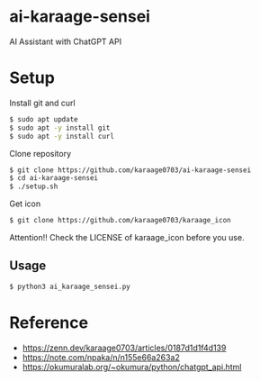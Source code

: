 # ai-karaage-sensei
AI Assistant with ChatGPT API


# Setup
Install git and curl
```sh
$ sudo apt update
$ sudo apt -y install git
$ sudo apt -y install curl
```

Clone repository
```sh
$ git clone https://github.com/karaage0703/ai-karaage-sensei
$ cd ai-karaage-sensei
$ ./setup.sh
```

Get icon
```sh
$ git clone https://github.com/karaage0703/karaage_icon
```

Attention!! Check the LICENSE of karaage_icon before you use.


## Usage

```sh
$ python3 ai_karaage_sensei.py
```

# Reference

- https://zenn.dev/karaage0703/articles/0187d1d1f4d139
- https://note.com/npaka/n/n155e66a263a2
- https://okumuralab.org/~okumura/python/chatgpt_api.html
